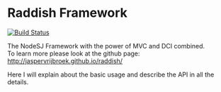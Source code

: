 Raddish Framework
=================

[![Build Status](https://api.travis-ci.org/JaspervRijbroek/raddish.svg)](https://travis-ci.org/JaspervRijbroek/raddish)

The NodeSJ Framework with the power of MVC and DCI combined.  
To learn more please look at the github page: http://jaspervrijbroek.github.io/raddish/  
  
Here I will explain about the basic usage and describe the API in all the details.